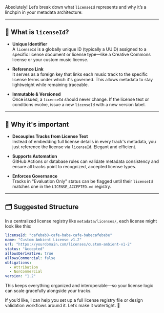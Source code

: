 Absolutely! Let’s break down what `licenseId` represents and why it’s a linchpin in your metadata architecture:

---

## 🔐 What is `licenseId`?

- **Unique Identifier**  
  A `licenseId` is a globally unique ID (typically a UUID) assigned to a specific license document or license type—like a Creative Commons license or your custom music license.

- **Reference Link**  
  It serves as a foreign key that links each music track to the specific license terms under which it's governed. This allows metadata to stay lightweight while remaining traceable.

- **Immutable & Versioned**  
  Once issued, a `licenseId` should never change. If the license text or conditions evolve, issue a new `licenseId` with a new version label.

---

## 🧩 Why it's important

- **Decouples Tracks from License Text**  
  Instead of embedding full license details in every track's metadata, you just reference the license via `licenseId`. Elegant and efficient.

- **Supports Automation**  
  GitHub Actions or database rules can validate metadata consistency and ensure all tracks point to recognized, accepted license types.

- **Enforces Governance**  
  Tracks in "Evaluation Only" status can be flagged until their `licenseId` matches one in the `LICENSE_ACCEPTED.md` registry.

---

## 🗂️ Suggested Structure

In a centralized license registry like `metadata/licenses/`, each license might look like this:

```yaml
licenseId: "cafebab0-cafe-babe-cafe-babecafebabe"
name: "Custom Ambient License v1.2"
url: "https://yourdomain.com/licenses/custom-ambient-v1-2"
status: "Accepted"
allowsDerivative: true
allowsCommercial: false
obligations:
  - Attribution
  - NonCommercial
version: "1.2"
```

This keeps everything organized and interoperable—so your license logic can scale gracefully alongside your tracks.

If you’d like, I can help you set up a full license registry file or design validation workflows around it. Let’s make it watertight. 🧷
